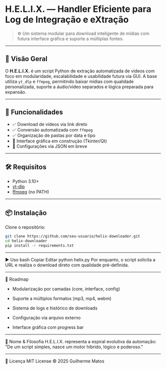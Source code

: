 # H.E.L.I.X. — Handler Eficiente para Log de Integração e eXtração

> ⚙️ Um sistema modular para download inteligente de mídias com futura interface gráfica e suporte a múltiplas fontes.

---

## 📌 Visão Geral

O **H.E.L.I.X.** é um script Python de extração automatizada de vídeos com foco em modularidade, escalabilidade e usabilidade futura via GUI. A base utiliza `yt_dlp` e `ffmpeg`, permitindo baixar mídias com qualidade personalizada, suporte a áudio/vídeo separados e lógica preparada para expansão.

---

## 🚀 Funcionalidades

- ✅ Download de vídeos via link direto
- ✅ Conversão automatizada com `ffmpeg`
- ✅ Organização de pastas por data e tipo
- 🚧 Interface gráfica em construção (Tkinter/Qt)
- 🚧 Configurações via JSON em breve

---

## 🛠️ Requisitos

- Python 3.10+
- [yt-dlp](https://github.com/yt-dlp/yt-dlp)
- [ffmpeg](https://ffmpeg.org/) (no PATH)

---

## 📦 Instalação

Clone o repositório:

```bash
git clone https://github.com/seu-usuario/helix-downloader.git
cd helix-downloader
pip install -r requirements.txt
```
---

▶️ Uso
bash
Copiar
Editar
python helix.py
Por enquanto, o script solicita a URL e realiza o download direto com qualidade pré-definida.

---

🧭 Roadmap
- Modularização por camadas (core, interface, config)

- Suporte a múltiplos formatos (mp3, mp4, webm)

- Sistema de logs e histórico de downloads

- Configuração via arquivo externo

- Interface gráfica com progress bar

---

🧠 Nome & Filosofia
H.E.L.I.X. representa a espiral evolutiva da automação:
"De um script simples, nasce um motor híbrido, lógico e poderoso."

---

📄 Licença
MIT License © 2025 Guilherme Matos
